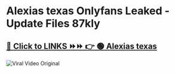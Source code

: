 
 # Alexias texas Onlyfans Leaked - Update Files 87kly

## <h2><a href="https://clipsfans.com/Alexias_texas&ref=git">🔗 Click to LINKS ⏩⏩ 👉 🟢 Alexias texas </a></h2>

<a href="https://clipsfans.com/Alexias_texas&ref=git" rel="nofollow" data-target="animated-image.originalLink"><img src="https://i.ibb.co.com/xMMVF88/686577567.gif" alt="Viral Video Original" style="max-width: 100%; display: inline-block;" data-target="animated-image.originalImage"></a>


